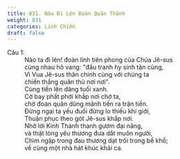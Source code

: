 ```yaml
---
title: 831. Nào Đi Lên Đoàn Quân Thánh
weight: 831
categories: Linh Chiến
draft: false
---
```

<dl><dt>Câu 1:</dt><dd data-verse="1">Nào ta đi lên! đoàn lính tiên phong của Chúa Jê-sus <br/> cùng nhau hô vang: "đấu tranh hy sinh tận cùng, <br/>Vì Vua Jê-sus thân chinh cùng với chúng ta <br/>chiến thắng quân thù nơi nơi". <br/>Cùng tiến lên dâng tuổi xanh. <br/>Cờ bay phất phới khắp nơi chờ ta, <br/>chờ đoàn quân dũng mãnh tiến ra trận tiền. <br/>Đừng ngại ta yếu đuối đừng lo thiếu khí giới, <br/>Thuận phục theo gót Jê-sus khắp nơi. <br/>Nhờ lời Kinh Thánh thanh gươm đại năng, <br/>và thật lòng yêu thương đưa dắt muôn người, <br/>Chìm ngập trong đau thương dạt trôi trong bể khổ; <br/>về cùng một nhà hát khúc khải ca. </dd></dl>